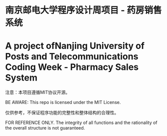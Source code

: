 # 南京邮电大学程序设计周项目 - 药房销售系统

# A project ofNanjing University of Posts and Telecommunications Coding Week - Pharmacy Sales System

注意：本项目遵循MIT协议开源。

BE AWARE: This repo is licensed under the MIT License.

仅供参考，不保证程序功能的完整性和整体结构的合理性。

FOR REFERENCE ONLY. The integrity of all functions and the rationality of the overall structure is not guaranteed.